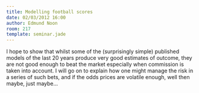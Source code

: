 ```yaml
---
title: Modelling football scores
date: 02/03/2012 16:00
author: Edmund Noon
room: 217
template: seminar.jade
---
```

I hope to show that whilst some of the (surprisingly simple) published models of the last 20 years produce very good estimates of outcome, they are not good enough to beat the market especially when commission is taken into account. I will go on to explain how one might manage the risk in a series of such bets, and if the odds prices are volatile enough, well then maybe, just maybe...
